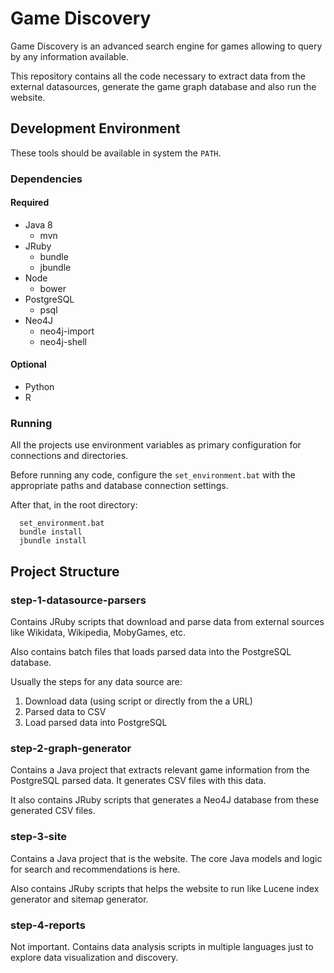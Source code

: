 # Game Discovery

Game Discovery is an advanced search engine for games allowing to query by any information available.

This repository contains all the code necessary to extract data from the external datasources, generate the game graph database and also run the website.

## Development Environment

These tools should be available in system the `PATH`.

### Dependencies

#### Required

* Java 8
  * mvn
* JRuby
  * bundle
  * jbundle
* Node
  * bower
* PostgreSQL
  * psql
* Neo4J
  * neo4j-import
  * neo4j-shell

#### Optional

  * Python
  * R

### Running

All the projects use environment variables as primary configuration for connections and directories.

Before running any code, configure the `set_environment.bat` with the appropriate paths and database connection settings.

After that, in the root directory:

```
  set_environment.bat
  bundle install
  jbundle install
```

## Project Structure

### step-1-datasource-parsers

Contains JRuby scripts that download and parse data from external sources like Wikidata, Wikipedia, MobyGames, etc.

Also contains batch files that loads parsed data into the PostgreSQL database.

Usually the steps for any data source are:

1. Download data (using script or directly from the a URL)
2. Parsed data to CSV
3. Load parsed data into PostgreSQL

### step-2-graph-generator

Contains a Java project that extracts relevant game information from the PostgreSQL parsed data. It generates CSV files with this data.

It also contains JRuby scripts that generates a Neo4J database from these generated CSV files.

### step-3-site

Contains a Java project that is the website. The core Java models and logic for search and recommendations is here.

Also contains JRuby scripts that helps the website to run like Lucene index generator and sitemap generator.

### step-4-reports

Not important. Contains data analysis scripts in multiple languages just to explore data visualization and discovery.
